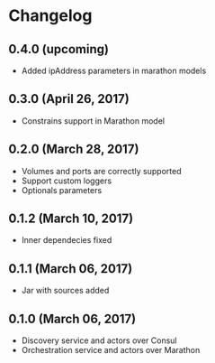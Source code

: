 # Changelog

## 0.4.0 (upcoming)

* Added ipAddress parameters in marathon models

## 0.3.0 (April 26, 2017)

* Constrains support in Marathon model

## 0.2.0 (March 28, 2017)

* Volumes and ports are correctly supported
* Support custom loggers
* Optionals parameters

## 0.1.2 (March 10, 2017)

* Inner dependecies fixed

## 0.1.1 (March 06, 2017)

* Jar with sources added

## 0.1.0 (March 06, 2017)

* Discovery service and actors over Consul
* Orchestration service and actors over Marathon
